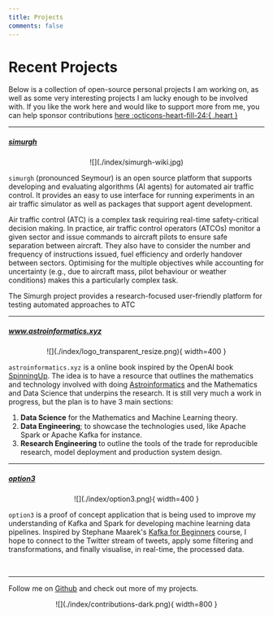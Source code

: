 ```yaml
---
title: Projects
comments: false
---
```


# Recent Projects

Below is a collection of open-source personal projects I am working on, as well as some very
interesting projects I am lucky enough to be involved with. If you like the work here and would like
to support more from me, you can help sponsor contributions
<a class="mdx-insiders" href="https://github.com/sponsors/tallamjr" data-icon="octicon-heart" aria-label="Sponsor @tallamjr on GitHub">here :octicons-heart-fill-24:{ .heart }</a>

---

##### [simurgh](https://github.com/alan-turing-institute/simurgh)

<center>
![](./index/simurgh-wiki.jpg)
</center>

`simurgh` (pronounced Seymour) is an open source platform that supports developing and evaluating
algorithms (AI agents) for automated air traffic control. It provides an easy to use interface for
running experiments in an air traffic simulator as well as packages that support agent development.

Air traffic control (ATC) is a complex task requiring real-time safety-critical decision making. In
practice, air traffic control operators (ATCOs) monitor a given sector and issue commands to
aircraft pilots to ensure safe separation between aircraft. They also have to consider the number
and frequency of instructions issued, fuel efficiency and orderly handover between sectors.
Optimising for the multiple objectives while accounting for uncertainty (e.g., due to aircraft mass,
pilot behaviour or weather conditions) makes this a particularly complex task.

The Simurgh project provides a research-focused user-friendly platform for testing automated
approaches to ATC

---

##### www.astroinformatics.xyz

<center>
![](./index/logo_transparent_resize.png){ width=400 }
</center>

`astroinformatics.xyz` is a online book inspired by the OpenAI book
[SpinningUp](http://www.astroinformatics.xyz/etc/www.openai.com). The idea is to have a resource
that outlines the mathematics and technology involved with doing
[Astroinformatics](https://en.wikipedia.org/wiki/Astroinformatics) and the Mathematics and Data
Science that underpins the research. It is still very much a work in progress, but the plan is to
have 3 main sections:
1. **Data Science** for the Mathematics and Machine Learning theory.
2. **Data Engineering**; to showcase the technologies used, like Apache Spark or Apache Kafka for instance.
3. **Research Engineering** to outline the tools of the trade for reproducible research, model deployment and
production system design.

<!-- <embed src="http://www.astroinformatics.xyz" width="675" height="400" /> -->

---

##### [option3](https://github.com/tallamjr/option3)

<center>
![](./index/option3.png){ width=400 }
</center>

`option3` is a proof of concept application that is being used to improve my understanding of
Kafka and Spark for developing machine learning data pipelines. Inspired by Stephane Maarek's [Kafka
for Beginners](https://www.linkedin.com/learning/learn-apache-kafka-for-beginners) course, I hope to
connect to the Twitter stream of tweets, apply some filtering and transformations, and finally
visualise, in real-time, the processed data.

<br>

---

Follow me on [Github](https://www.github.com/tallamjr/) and check out more of my projects.

<center>
![](./index/contributions-dark.png){ width=800 }
</center>
<!-- {{< projects >}} -->

<br>
